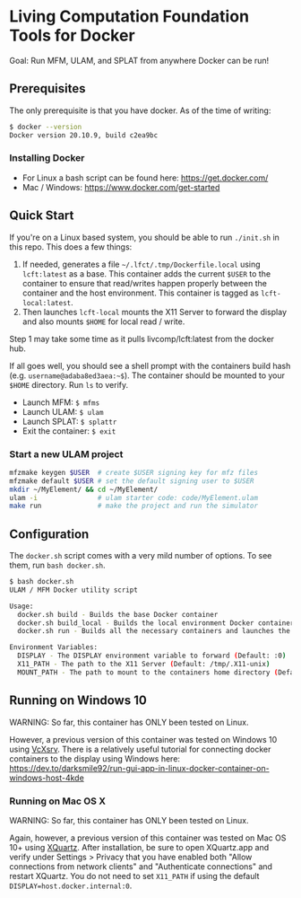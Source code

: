 # Living Computation Foundation Tools for Docker

Goal: Run MFM, ULAM, and SPLAT from anywhere Docker can be run!

## Prerequisites

The only prerequisite is that you have docker. As of the time of writing:
```bash
$ docker --version
Docker version 20.10.9, build c2ea9bc
```

### Installing Docker
* For Linux a bash script can be found here: https://get.docker.com/
* Mac / Windows: https://www.docker.com/get-started


## Quick Start

If you're on a Linux based system, you should be able to run `./init.sh` in this repo. This does a few things:

1. If needed, generates a file `~/.lfct/.tmp/Dockerfile.local` using `lcft:latest` as a base. This container adds the current `$USER` to the container to ensure that read/writes happen properly between the container and the host environment. This container is tagged as `lcft-local:latest`.
2. Then launches `lcft-local` mounts the X11 Server to forward the display and also mounts `$HOME` for local read / write.

Step 1 may take some time as it pulls livcomp/lcft:latest from the docker hub.

If all goes well, you should see a shell prompt with the containers build hash (e.g. `username@adaba8ed3aea:~$`). The container should be mounted to your `$HOME` directory. Run `ls` to verify.

* Launch MFM: `$ mfms`
* Launch ULAM: `$ ulam`
* Launch SPLAT: `$ splattr`
* Exit the container: `$ exit`

### Start a new ULAM project

```bash
mfzmake keygen $USER  # create $USER signing key for mfz files
mfzmake default $USER # set the default signing user to $USER
mkdir ~/MyElement/ && cd ~/MyElement/
ulam -i               # ulam starter code: code/MyElement.ulam
make run              # make the project and run the simulator
```

## Configuration
The `docker.sh` script comes with a very mild number of options. To see them, run `bash docker.sh`.

```bash
$ bash docker.sh
ULAM / MFM Docker utility script

Usage:
  docker.sh build - Builds the base Docker container
  docker.sh build_local - Builds the local environment Docker container
  docker.sh run - Builds all the necessary containers and launches the docker environment

Environment Variables:
  DISPLAY - The DISPLAY environment variable to forward (Default: :0)
  X11_PATH - The path to the X11 Server (Default: /tmp/.X11-unix)
  MOUNT_PATH - The path to mount to the containers home directory (Default: $HOME)
```

## Running on Windows 10

WARNING: So far, this container has ONLY been tested on Linux.

However, a previous version of this container was tested on Windows 10 using [VcXsrv](https://sourceforge.net/projects/vcxsrv/). There is a relatively useful tutorial for connecting docker containers to the display using Windows here: https://dev.to/darksmile92/run-gui-app-in-linux-docker-container-on-windows-host-4kde

### Running on Mac OS X

WARNING: So far, this container has ONLY been tested on Linux.

Again, however, a previous version of this container was tested on Mac OS 10+ using [XQuartz](https://www.xquartz.org/). After installation, be sure to open XQuartz.app and verify under Settings > Privacy that you have enabled both "Allow connections from network clients" and "Authenticate connections" and restart XQuartz. You do not need to set `X11_PATH` if using the default `DISPLAY=host.docker.internal:0`.
